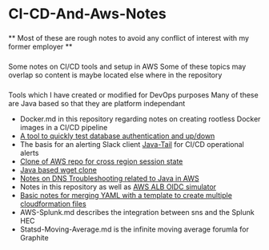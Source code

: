 # CI-CD-And-Aws-Notes
###
** Most of these are rough notes to avoid any conflict of interest with my former employer **
###
Some notes on CI/CD tools and setup in AWS
Some of these topics may overlap so content is maybe located else where in the repository
###
Tools which I have created or modified for DevOps purposes
Many of these are Java based so that they are platform independant

* Docker.md in this repository regarding notes on creating rootless Docker images in a CI/CD pipeline
* [A tool to quickly test database authentication and up/down](https://github.com/annahosanna/JDBC-Connection-Quick-Test)
* The basis for an alerting Slack client [Java-Tail](https://github.com/annahosanna/Java-Tail) for CI/CD operational alerts
* [Clone of AWS repo for cross region session state](https://github.com/annahosanna/aws-dynamodb-session-tomcat)
* [Java based wget clone](https://github.com/annahosanna/URLFetch)
* [Notes on DNS Troubleshooting related to Java in AWS](https://github.com/annahosanna/JavaDNSTroubleshooting)
* Notes in this repository as well as [AWS ALB OIDC simulator](https://github.com/annahosanna/vertx-pac4j-oidc)
* [Basic notes for merging YAML with a template to create multiple cloudformation files](https://github.com/annahosanna/YamlFMDatamodel)
* AWS-Splunk.md describes the integration between sns and the Splunk HEC
* Statsd-Moving-Average.md is the infinite moving average forumla for Graphite
